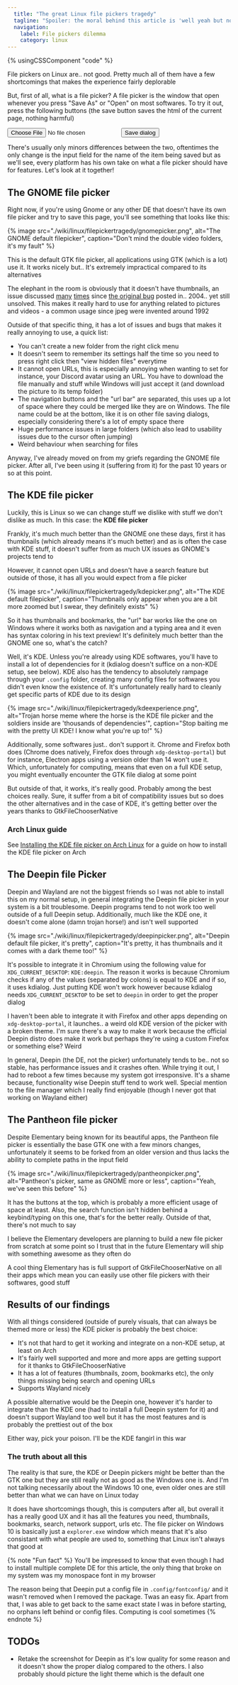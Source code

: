 ```yaml
---
  title: "The great Linux file pickers tragedy"
  tagline: "Spoiler: the moral behind this article is 'well yeah but no'"
  navigation:
    label: File pickers dilemma
    category: linux
---
```


{% usingCSSComponent "code" %}

File pickers on Linux are.. not good. Pretty much all of them have a few shortcomings that makes the experience fairly deplorable

But, first of all, what is a file picker? A file picker is the window that open whenever you press "Save As" or "Open" on most softwares. To try it out, press the following buttons (the save button saves the html of the current page, nothing harmful)

<div class="flex justify-center gap-4 mb-4">
  <input type="file" id="input">
  <a href="#" target='_blank' download>
    <input type="button" value="Save dialog" class="block">
  </a>
</div>

There's usually only minors differences between the two, oftentimes the only change is the input field for the name of the item being saved but as we'll see, every platform has his own take on what a file picker should have for features. Let's look at it together!

## The GNOME file picker

Right now, if you're using Gnome or any other DE that doesn't have its own file picker and try to save this page, you'll see something that looks like this:

{% image src="./wiki/linux/filepickertragedy/gnomepicker.png", alt="The GNOME default filepicker", caption="Don't mind the double video folders, it's my fault" %}

This is the default GTK file picker, all applications using GTK (which is a lot) use it. It works nicely but.. It's extremely impractical compared to its alternatives

The elephant in the room is obviously that it doesn't have thumbnails, an issue discussed [many](https://jayfax.neocities.org/mediocrity/gnome-has-no-thumbnails-in-the-file-picker.html) [times](https://wiki.installgentoo.com/wiki/File_Picker_meme) since [the original bug](https://gitlab.gnome.org/GNOME/gtk/-/issues/233) posted in.. 2004.. yet still unsolved. This makes it really hard to use for anything related to pictures and videos - a common usage since jpeg were invented around 1992

Outside of that specific thing, it has a lot of issues and bugs that makes it really annoying to use, a quick list:

- You can't create a new folder from the right click menu
- It doesn't seem to remember its settings half the time so you need to press right click then "view hidden files" everytime
- It cannot open URLs, this is especially annoying when wanting to set for instance, your Discord avatar using an URL. You have to download the file manually and stuff while Windows will just accept it (and download the picture to its temp folder)
- The navigation buttons and the "url bar" are separated, this uses up a lot of space where they could be merged like they are on Windows. The file name could be at the bottom, like it is on other file saving dialogs, especially considering there's a lot of empty space there
- Huge performance issues in large folders (which also lead to usability issues due to the cursor often jumping)
- Weird behaviour when searching for files

Anyway, I've already moved on from my griefs regarding the GNOME file picker. After all, I've been using it (suffering from it) for the past 10 years or so at this point.

## The KDE file picker

Luckily, this is Linux so we can change stuff we dislike with stuff we don't dislike as much. In this case: the **KDE file picker**

Frankly, it's much much better than the GNOME one these days, first it has thumbnails (which already means it's much better) and as is often the case with KDE stuff, it doesn't suffer from as much UX issues as GNOME's projects tend to

However, it cannot open URLs and doesn't have a search feature but outside of those, it has all you would expect from a file picker

{% image src="./wiki/linux/filepickertragedy/kdepicker.png", alt="The KDE default filepicker", caption="Thumbnails only appear when you are a bit more zoomed but I swear, they definitely exists" %}

So it has thumbnails and bookmarks, the "url" bar works like the one on Windows where it works both as navigation and a typing area and it even has syntax coloring in his text preview! It's definitely much better than the GNOME one so, what's the catch?

Well, it's KDE. Unless you're already using KDE softwares, you'll have to install a lot of dependencies for it (kdialog doesn't suffice on a non-KDE setup, see below). KDE also has the tendency to absolutely rampage through your `.config` folder, creating many config files for softwares you didn't even know the existence of. It's unfortunately really hard to cleanly get specific parts of KDE due to its design

{% image src="./wiki/linux/filepickertragedy/kdeexperience.png", alt="Trojan horse meme where the horse is the KDE file picker and the soldiers inside are 'thousands of dependencies'", caption="Stop baiting me with the pretty UI KDE! I know what you're up to!" %}

Additionally, some softwares just.. don't support it. Chrome and Firefox both does (Chrome does natively, Firefox does through `xdg-desktop-portal`) but for instance, Electron apps using a version older than 14 won't use it. Which, unfortunately for computing, means that even on a full KDE setup, you might eventually encounter the GTK file dialog at some point

But outside of that, it works, it's really good. Probably among the best choices really. Sure, it suffer from a bit of compatibility issues but so does the other alternatives and in the case of KDE, it's getting better over the years thanks to GtkFileChooserNative

### Arch Linux guide

See [Installing the KDE file picker on Arch Linux](/wiki/linux/filepickertragedy/kdearchlinux) for a guide on how to install the KDE file picker on Arch

## The Deepin file Picker

Deepin and Wayland are not the biggest friends so I was not able to install this on my normal setup, in general integrating the Deepin file picker in your system is a bit troublesome. Deepin programs tend to not work too well outside of a full Deepin setup. Additionally, much like the KDE one, it doesn't come alone (damn trojan horse!) and isn't well supported

{% image src="./wiki/linux/filepickertragedy/deepinpicker.png", alt="Deepin default file picker, it's pretty", caption="It's pretty, it has thumbnails and it comes with a dark theme too!" %}

It's possible to integrate it in Chromium using the following value for `XDG_CURRENT_DESKTOP`: `KDE:deepin`. The reason it works is because Chromium checks if any of the values (separated by colons) is equal to KDE and if so, it uses kdialog. Just putting KDE won't work however because kdialog needs `XDG_CURRENT_DESKTOP` to be set to `deepin` in order to get the proper dialog

I haven't been able to integrate it with Firefox and other apps depending on `xdg-desktop-portal`, it launches.. a weird old KDE version of the picker with a broken theme. I'm sure there's a way to make it work because the official Deepin distro does make it work but perhaps they're using a custom Firefox or something else? Weird

In general, Deepin (the DE, not the picker) unfortunately tends to be.. not so stable, has performance issues and it crashes often. While trying it out, I had to reboot a few times because my system got irresponsive. It's a shame because, functionality wise Deepin stuff tend to work well. Special mention to the file manager which I really find enjoyable (though I never got that working on Wayland either)

## The Pantheon file picker

Despite Elementary being known for its beautiful apps, the Pantheon file picker is essentially the base GTK one with a few minors changes, unfortunately it seems to be forked from an older version and thus lacks the ability to complete paths in the input field

{% image src="./wiki/linux/filepickertragedy/pantheonpicker.png", alt="Pantheon's picker, same as GNOME more or less", caption="Yeah, we've seen this before" %}

It has the buttons at the top, which is probably a more efficient usage of space at least. Also, the search function isn't hidden behind a keybind/typing on this one, that's for the better really. Outside of that, there's not much to say

I believe the Elementary developers are planning to build a new file picker from scratch at some point so I trust that in the future Elementary will ship with something awesome as they often do

A cool thing Elementary has is full support of GtkFileChooserNative on all their apps which mean you can easily use other file pickers with their softwares, good stuff

## Results of our findings

With all things considered (outside of purely visuals, that can always be themed more or less) the KDE picker is probably the best choice:

- It's not that hard to get it working and integrate on a non-KDE setup, at least on Arch
- It's fairly well supported and more and more apps are getting support for it thanks to GtkFileChooserNative
- It has a lot of features (thumbnails, zoom, bookmarks etc), the only things missing being search and opening URLs
- Supports Wayland nicely

A possible alternative would be the Deepin one, however it's harder to integrate than the KDE one (had to install a full Deepin system for it) and doesn't support Wayland too well but it has the most features and is probably the prettiest out of the box

Either way, pick your poison. I'll be the KDE fangirl in this war

### The truth about all this

The reality is that sure, the KDE or Deepin pickers might be better than the GTK one but they are still really not as good as the Windows one is. And I'm not talking necessarily about the Windows 10 one, even older ones are still better than what we can have
on Linux today

It does have shortcomings though, this is computers after all, but overall it has a really good UX and it has all the features you need, thumbnails, bookmarks, search, network support, urls etc. The file picker on Windows 10 is basically just a `explorer.exe` window which means that it's also consistant with what people are used to, something that Linux isn't always that good at

{% note "Fun fact" %}
You'll be impressed to know that even though I had to install multiple complete DE for this article, the only thing that broke on my system was my monospace font in my browser

The reason being that Deepin put a config file in `.config/fontconfig/` and it wasn't removed when I removed the package. Twas an easy fix. Apart from that, I was able to get back to the same exact state I was in before starting, no orphans left behind or config files. Computing is cool sometimes
{% endnote %}

## TODOs

- Retake the screenshot for Deepin as it's low quality for some reason and it doesn't show the proper dialog compared to the others. I also probably should picture the light theme which is the default one
